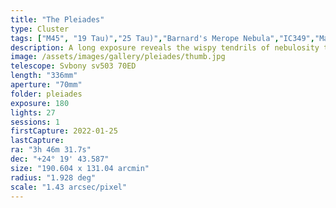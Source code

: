 ```yaml
---
title: "The Pleiades"
type: Cluster
tags: ["M45", "19 Tau)","25 Tau)","Barnard's Merope Nebula","IC349","Maia Nebula","Merope Nebula","NGC1432","NGC1435","Sterope I (21 Tau)","The star 18 Tau","The star Alcyone (η Tau","The star Asterope","The star Atlas (27 Tau)","The star Celaeno (16 Tau)","The star Electra (17 Tau)","The star Merope (23 Tau)","The star Pleione (28 Tau)","The star Sterope II (22 Tau)","The star Taygeta (q Tau"]
description: A long exposure reveals the wispy tendrils of nebulosity that surround the major stars in M45 like a cocoon.
image: /assets/images/gallery/pleiades/thumb.jpg
telescope: Svbony sv503 70ED
length: "336mm"
aperture: "70mm"
folder: pleiades
exposure: 180
lights: 27
sessions: 1
firstCapture: 2022-01-25  
lastCapture:
ra: "3h 46m 31.7s"
dec: "+24° 19' 43.587"
size: "190.604 x 131.04 arcmin"
radius: "1.928 deg"
scale: "1.43 arcsec/pixel"
---
```


